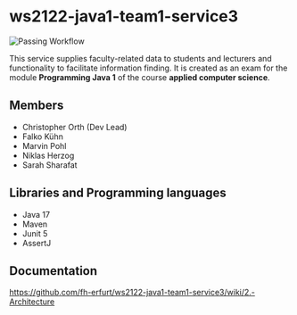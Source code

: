 # ws2122-java1-team1-service3

![Passing Workflow](https://github.com/fh-erfurt/ws2122-java1-team1-service3/actions/workflows/maven.yml/badge.svg)

This service supplies faculty-related data to students and lecturers and functionality to facilitate information finding. It is created as an exam for the module **Programming Java 1** of the course **applied computer science**.

## Members

* Christopher Orth (Dev Lead)
* Falko Kühn
* Marvin Pohl
* Niklas Herzog
* Sarah Sharafat</p>

## Libraries and Programming languages

* Java 17
* Maven
* Junit 5
* AssertJ

## Documentation

https://github.com/fh-erfurt/ws2122-java1-team1-service3/wiki/2.-Architecture
